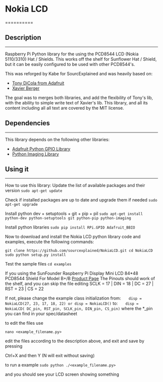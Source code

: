 # Nokia LCD
==========

## Description
----------------
Raspberry Pi Python library for the using the PCD8544 LCD (Nokia 5110/3310) Hat / Shields.
This works off the shelf for Sunflower Hat / Shield, but it can be easily configured to be used with other PCD8544's.

This was reforged by Kabe for SourcExplained and was heavily based on:
 - [Tony DiCola from Adafruit](https://github.com/adafruit/Adafruit-PCD8544-Nokia-5110-LCD-library)
 - [Xavier Berger](https://github.com/XavierBerger/pcd8544)
   
The goal was to merges both libraries, and add the flexibility of Tony's lib, with the ability to simple write text of Xavier's lib. This library, and all its content including all all text are covered by the MIT license.  

## Dependencies
----------------
This library depends on the following other libraries:
 - [Adafruit Python GPIO Library](https://github.com/adafruit/Adafruit_Python_GPIO)
 - [Python Imaging Library](https://pypi.python.org/pypi/PIL)
    
## Using it
----------------
How to use this library:
Update the list of available packages and their version
`sudo apt-get update`

Check if installed packages are up to date and upgrade them if needed
`sudo apt-get upgrade`

Install python dev + setuptools + git + pip + pil 
`sudo apt-get install python-dev python-setuptools git python-pip python-imaging`

Install python libraries
`sudo pip install RPi.GPIO Adafruit_BBIO`

Now to download and install the Nokia LCD python library code and examples, execute the following commands:

`git clone https://github.com/sourcexplained/NokiaLCD.git
cd NokiaLCD
sudo python setup.py install`

Test the sample files
`cd examples`

If you using the SunFounder Raspberry Pi Display Mini LCD 84*48 PCD8544 Shield For Model B+/B
[Product Page](http://www.sunfounder.com/index.php?c=show&id=66&model=PCD8544%20Mini%20LCD)
The Pinouts should work of the shelf, and you can skip the file editing 
  SCLK = 17 | DIN = 18 | DC = 27 | RST = 23 | CS = 22 

 If not, please change the example class initialization 
from:
`   disp = NokiaLCD(27, 23, 17, 18, 22) or disp = NokiaLCD()`
to:
`   disp = NokiaLCD( DC_pin, RST_pin, SCLK_pin, DIN_pin, CS_pin)`
where the *_pin you can find in your spec/datasheet   

to edit the files use 

`nano <example_filename.py>`

edit the files according to the description above, and exit and save by pressing 

Ctrl+X and then Y (N will exit without saving)

to run a example 
`sudo python ./<example_filename.py>`

and you should see your LCD screen showing something

